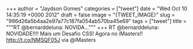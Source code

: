 
+++
author = "Jaydson Gomes"
categories = ["tweet"]
date = "Wed Oct 10 14:35:19 +0000 2012"
draft = false
image = "{TWEET_IMAGE}"
slug = "996d26a5b4aa2e97a77c187fa054ab570ba45e69"
tags = ["tweet"]
title = """RT @bernarddeluna: NOVIDA..."""
+++
RT @bernarddeluna: NOVIDADE!!!! Mais um Desafio CSS! Agora no iMasters!!  http://t.co/NMSQF05J via @iMasters
